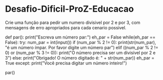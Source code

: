 # Desafio-Dificil-ProZ-Educacao
Crie uma função para pedir um numero divisivel por 2 e por 3, com mensagens de erro apropriados para cada cenario possivel.

def par():
  print("Escreva um número par:")
  eh_par = False
  while(eh_par == False):
    try:
      num_par = int(input())
      if (num_par % 2 != 0):
        print(str(num_par), "é um número ímpar. Por favor digite um número par")
      elif ((num_par % 2 != 0) or (num_par % 3 != 0)):
        print("O número precisa ser um divisível por 2 e 3")
      else:
        print("Obrigado! O número digitado é: " + str(num_par))
        eh_par = True
    except:
      print("Você precisa digitar um número inteiro!")

par()
